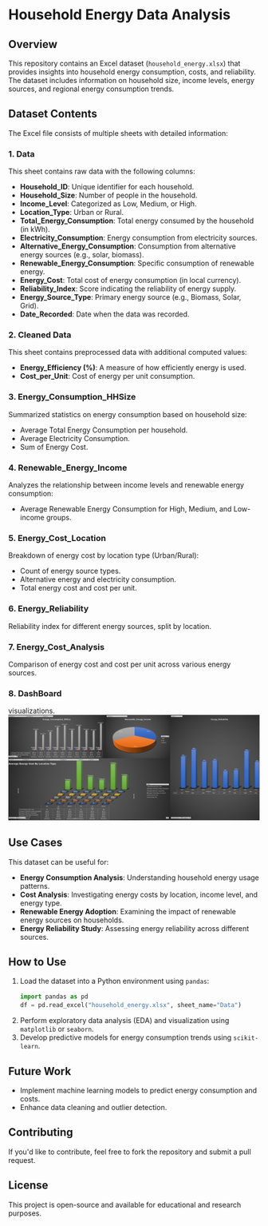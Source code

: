 # Household Energy Data Analysis

## Overview
This repository contains an Excel dataset (`household_energy.xlsx`) that provides insights into household energy consumption, costs, and reliability. The dataset includes information on household size, income levels, energy sources, and regional energy consumption trends.

## Dataset Contents
The Excel file consists of multiple sheets with detailed information:

### 1. Data
This sheet contains raw data with the following columns:
- **Household_ID**: Unique identifier for each household.
- **Household_Size**: Number of people in the household.
- **Income_Level**: Categorized as Low, Medium, or High.
- **Location_Type**: Urban or Rural.
- **Total_Energy_Consumption**: Total energy consumed by the household (in kWh).
- **Electricity_Consumption**: Energy consumption from electricity sources.
- **Alternative_Energy_Consumption**: Consumption from alternative energy sources (e.g., solar, biomass).
- **Renewable_Energy_Consumption**: Specific consumption of renewable energy.
- **Energy_Cost**: Total cost of energy consumption (in local currency).
- **Reliability_Index**: Score indicating the reliability of energy supply.
- **Energy_Source_Type**: Primary energy source (e.g., Biomass, Solar, Grid).
- **Date_Recorded**: Date when the data was recorded.

### 2. Cleaned Data
This sheet contains preprocessed data with additional computed values:
- **Energy_Efficiency (%)**: A measure of how efficiently energy is used.
- **Cost_per_Unit**: Cost of energy per unit consumption.

### 3. Energy_Consumption_HHSize
Summarized statistics on energy consumption based on household size:
- Average Total Energy Consumption per household.
- Average Electricity Consumption.
- Sum of Energy Cost.

### 4. Renewable_Energy_Income
Analyzes the relationship between income levels and renewable energy consumption:
- Average Renewable Energy Consumption for High, Medium, and Low-income groups.

### 5. Energy_Cost_Location
Breakdown of energy cost by location type (Urban/Rural):
- Count of energy source types.
- Alternative energy and electricity consumption.
- Total energy cost and cost per unit.

### 6. Energy_Reliability
Reliability index for different energy sources, split by location.

### 7. Energy_Cost_Analysis
Comparison of energy cost and cost per unit across various energy sources.

### 8. DashBoard
visualizations.
![Dashboard Image](DashBoard.png)

## Use Cases
This dataset can be useful for:
- **Energy Consumption Analysis**: Understanding household energy usage patterns.
- **Cost Analysis**: Investigating energy costs by location, income level, and energy type.
- **Renewable Energy Adoption**: Examining the impact of renewable energy sources on households.
- **Energy Reliability Study**: Assessing energy reliability across different sources.

## How to Use
1. Load the dataset into a Python environment using `pandas`:
   ```python
   import pandas as pd
   df = pd.read_excel("household_energy.xlsx", sheet_name="Data")
   ```
2. Perform exploratory data analysis (EDA) and visualization using `matplotlib` or `seaborn`.
3. Develop predictive models for energy consumption trends using `scikit-learn`.

## Future Work
- Implement machine learning models to predict energy consumption and costs.
- Enhance data cleaning and outlier detection.

## Contributing
If you'd like to contribute, feel free to fork the repository and submit a pull request.

## License
This project is open-source and available for educational and research purposes.


